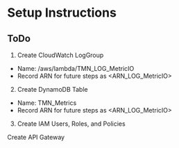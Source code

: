 # Setup Instructions

## ToDo
1. Create CloudWatch LogGroup
  * Name: /aws/lambda/TMN_LOG_MetricIO
  * Record ARN for future steps as <ARN_LOG_MetricIO>
2. Create DynamoDB Table
  * Name: TMN_Metrics
  * Record ARN for future steps as <ARN_LOG_MetricIO>
3. Create IAM Users, Roles, and Policies

Create API Gateway
